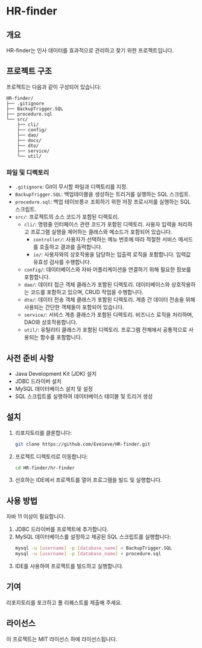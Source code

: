 # HR-finder
 
 ## 개요
 HR-finder는 인사 데이터를 효과적으로 관리하고 찾기 위한 프로젝트입니다. 
 
 ## 프로젝트 구조
 프로젝트는 다음과 같이 구성되어 있습니다:
 ```
 HR-finder/
 ├── .gitignore
 ├── BackupTrigger.SQL
 ├── procedure.sql
 └── src/
     ├── cli/
     ├── config/
     ├── dao/
     ├── docs/
     ├── dto/
     ├── service/
     └── util/
 ```
 
 ### 파일 및 디렉토리
 - `.gitignore`: Git이 무시할 파일과 디렉토리를 지정.
 - `BackupTrigger.SQL`: 백업테이블을 생성하는 트리거를 실행하는  SQL 스크립트.
 - `procedure.sql`: 백업 테이브릉ㄹ 조회하기 위한 저장 프로시저를 실행하는 SQL 스크립트.
 - `src/`: 프로젝트의 소스 코드가 포함된 디렉토리.
     - `cli/`: 명령줄 인터페이스 관련 코드가 포함된 디렉토리. 사용자 입력을 처리하고 프로그램 실행을 제어하는 클래스와 메소드가 포함되어 있습니다.
       - `controller/`: 사용자가 선택하는 메뉴 번호에 따라 적절한 서비스 메서드를 호출하고 결과를 출력합니다. 
       - `io/`: 사용자와의 상호작용을 담당하는 입출력 로직을 포함합니다. 입력값 유효성 검사를 수행합니다. 
     - `config/`: 데이터베이스와 자바 어플리케이션을 연결하기 위해 필요한 정보를 포함합니다. 
     - `dao/`: 데이터 접근 객체 클래스가 포함된 디렉토리. 데이터베이스와 상호작용하는 코드를 포함하고 있으며, CRUD 작업을 수행합니다.
     - `dto/`: 데이터 전송 객체 클래스가 포함된 디렉토리. 계층 간 데이터 전송을 위해 사용되는 간단한 객체들이 포함되어 있습니다.
     - `service/`: 서비스 계층 클래스가 포함된 디렉토리. 비즈니스 로직을 처리하며, DAO와 상호작용합니다.
     - `util/`: 유틸리티 클래스가 포함된 디렉토리. 프로그램 전체에서 공통적으로 사용되는 함수를 포함합니다. 
 
 ## 사전 준비 사항
 - Java Development Kit (JDK) 설치
 - JDBC 드라이버 설치
 - MySQL 데이터베이스 설치 및 설정
 - SQL 스크립트를 실행하여 데이터베이스 테이블 및 트리거 생성
 
 ## 설치
 1. 리포지토리를 클론합니다:
     ```sh
     git clone https://github.com/Eveieve/HR-finder.git
     ```
 2. 프로젝트 디렉토리로 이동합니다:
     ```sh
     cd HR-finder/hr-finder
     ```
 3. 선호하는 IDE에서 프로젝트를 열어 프로그램을 빌드 및 실행합니다. 
 
 ## 사용 방법
 자바 11 이상이 필요합니다. 
 
 1. JDBC 드라이버를 프로젝트에 추가합니다.
 2. MySQL 데이터베이스를 설정하고 제공된 SQL 스크립트를 실행합니다:
     ```sh
     mysql -u [username] -p [database_name] < BackupTrigger.SQL
     mysql -u [username] -p [database_name] < procedure.sql
     ```
 3. IDE를 사용하여 프로젝트를 빌드하고 실행합니다.
 ## 기여
 리포지토리를 포크하고 풀 리퀘스트를 제출해 주세요. 
 
 ## 라이선스
 이 프로젝트는 MIT 라이선스 하에 라이선스됩니다.
